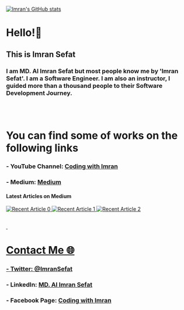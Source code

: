[![Imran's GitHub stats](https://github-readme-stats.vercel.app/api?username=ImranSefat&show_icons=true
)](https://github.com/ImranSefat)


# Hello!👋
## This is Imran Sefat

### I am MD. Al Imran Sefat but most people know me by 'Imran Sefat'. I am a Software Engineer. I am also an instructor, I guided more than a thousand people to their Software Development Journey. 
\
&nbsp;


# You can find some of works on the following links
### - YouTube Channel: [Coding with Imran](https://www.youtube.com/c/CodingwithImran)
### - Medium: [Medium](https://medium.com/@CodingWithImran/)

#### Latest Articles on Medium
<a target="_blank" href="https://github-readme-medium-recent-article.vercel.app/medium/@CodingWithImran/0"><img src="https://github-readme-medium-recent-article.vercel.app/medium/@CodingWithImran/0" alt="Recent Article 0"> 
<a target="_blank" href="https://github-readme-medium-recent-article.vercel.app/medium/@CodingWithImran/1"><img src="https://github-readme-medium-recent-article.vercel.app/medium/@CodingWithImran/1" alt="Recent Article 1"> 
<a target="_blank" href="https://github-readme-medium-recent-article.vercel.app/medium/@CodingWithImran/2"><img src="https://github-readme-medium-recent-article.vercel.app/medium/@CodingWithImran/2" alt="Recent Article 2"> 


\
&nbsp;

# Contact Me 🌐
### - Twitter: [@ImranSefat](https://twitter.com/ImranSefat)
### - LinkedIn: [MD. Al Imran Sefat](https://www.linkedin.com/in/imransefat/)
### - Facebook Page: [Coding with Imran](https://www.facebook.com/CodingWithImran)



<!--
**ImranSefat/ImranSefat** is a ✨ _special_ ✨ repository because its `README.md` (this file) appears on your GitHub profile.

Here are some ideas to get you started:

- 🔭 I’m currently working on ...
- 🌱 I’m currently learning ...
- 👯 I’m looking to collaborate on ...
- 🤔 I’m looking for help with ...
- 💬 Ask me about ...
- 📫 How to reach me: ...
- 😄 Pronouns: ...
- ⚡ Fun fact: ...
-->

